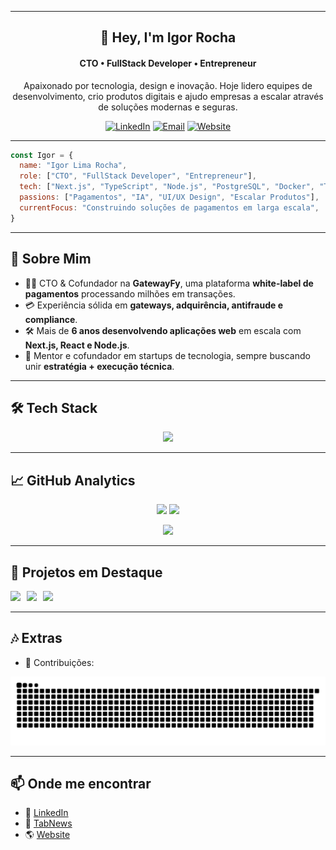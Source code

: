<!-- [![Banner Igor](/assets/banner.gif)](https://ilrocha.com) -->

---

<h2 align="center">👋 Hey, I'm Igor Rocha</h2>
<h4 align="center">CTO • FullStack Developer • Entrepreneur</h4>
<p align="center">Apaixonado por tecnologia, design e inovação. Hoje lidero equipes de desenvolvimento, crio produtos digitais e ajudo empresas a escalar através de soluções modernas e seguras.</p>

<p align="center">
  <a href="https://www.linkedin.com/in/igorroc/"><img src="https://img.shields.io/badge/-LinkedIn-blue?style=flat-square&logo=Linkedin&logoColor=white" alt="LinkedIn"></a>
  <a href="mailto:igor_roc@hotmail.com.br"><img src="https://img.shields.io/badge/-Email-D54B3D?style=flat-square&logo=Gmail&logoColor=white" alt="Email"></a>
  <a href="https://ilrocha.com"><img src="https://img.shields.io/badge/-Website-05D462?style=flat-square&logo=vercel&logoColor=white" alt="Website"></a>
</p>

---

```js
const Igor = {
  name: "Igor Lima Rocha",
  role: ["CTO", "FullStack Developer", "Entrepreneur"],
  tech: ["Next.js", "TypeScript", "Node.js", "PostgreSQL", "Docker", "Tailwind"],
  passions: ["Pagamentos", "IA", "UI/UX Design", "Escalar Produtos"],
  currentFocus: "Construindo soluções de pagamentos em larga escala",
}
```

---

## 🚀 Sobre Mim
- 👨‍💻 CTO & Cofundador na **GatewayFy**, uma plataforma **white-label de pagamentos** processando milhões em transações.  
- 💳 Experiência sólida em **gateways, adquirência, antifraude e compliance**.  
- 🛠️ Mais de **6 anos desenvolvendo aplicações web** em escala com **Next.js, React e Node.js**.  
- 🤝 Mentor e cofundador em startups de tecnologia, sempre buscando unir **estratégia + execução técnica**.  

---

## 🛠️ Tech Stack

<p align="center">
  <img src="https://skillicons.dev/icons?i=ts,js,react,nextjs,nodejs,postgres,prisma,docker,tailwind,figma,git,github,aws" />
</p>

---

## 📈 GitHub Analytics

<p align="center">
  <img height="170" src="https://github-readme-stats.vercel.app/api?username=igorroc&theme=gotham&show_icons=true" />
  <img height="170" src="https://github-readme-stats.vercel.app/api/top-langs/?username=igorroc&layout=compact&theme=gotham&hide=assembly,tex,roff" />
</p>

<p align="center">
  <img src="https://github-readme-streak-stats.herokuapp.com/?user=igorroc&theme=soft-green&hide_border=true" />
</p>

---

## 📌 Projetos em Destaque  

<div style="display: flex; flex-wrap: wrap; gap: 10px;"> 
  <a href="https://github.com/igorroc/vite-template">
    <img src="https://github-readme-stats.vercel.app/api/pin/?username=igorroc&repo=vite-template&theme=gotham">
  </a>
  <a href="https://github.com/igorroc/lab-manager">
    <img src="https://github-readme-stats.vercel.app/api/pin/?username=igorroc&repo=lab-manager&theme=gotham">
  </a>
  <a href="https://github.com/igorroc/MeusPetz">
    <img src="https://github-readme-stats.vercel.app/api/pin/?username=igorroc&repo=MeusPetz&theme=gotham">
  </a>
</div>

---

## 🎶 Extras  

- 🐍 Contribuições:  

<picture>
  <source media="(prefers-color-scheme: dark)" srcset="github-snake-dark.svg" />
  <source media="(prefers-color-scheme: light)" srcset="github-snake.svg" />
  <img alt="github-snake" src="github-snake.svg" />
</picture>

---

## 📫 Onde me encontrar
- 💼 [LinkedIn](https://www.linkedin.com/in/igorroc/)  
- 📝 [TabNews](https://www.tabnews.com.br/rocha)  
- 🌎 [Website](https://ilrocha.com)  
